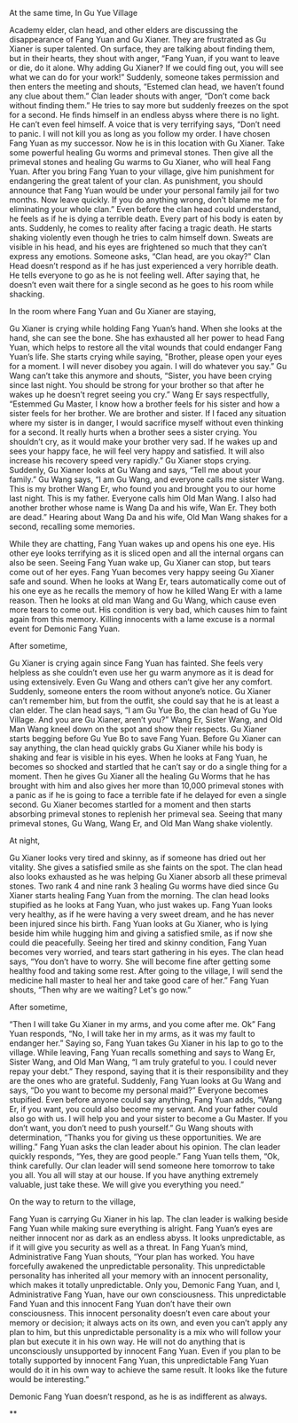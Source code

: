 

At the same time, In Gu Yue Village

Academy elder, clan head, and other elders are discussing the disappearance of Fang Yuan and Gu Xianer. They are frustrated as Gu Xianer is super talented. On surface, they are talking about finding them, but in their hearts, they shout with anger, “Fang Yuan, if you want to leave or die, do it alone. Why adding Gu Xianer? If we could fing out, you will see what we can do for your work!” Suddenly, someone takes permission and then enters the meeting and shouts, “Estemed clan head, we haven’t found any clue about them.” Clan leader shouts with anger, “Don’t come back without finding them.” He tries to say more but suddenly freezes on the spot for a second. He finds himself in an endless abyss where there is no light. He can’t even feel himself. A voice that is very terrifying says, “Don’t need to panic. I will not kill you as long as you follow my order. I have chosen Fang Yuan as my successor. Now he is in this location with Gu Xianer. Take some powerful healing Gu worms and primeval stones. Then give all the primeval stones and healing Gu warms to Gu Xianer, who will heal Fang Yuan. After you bring Fang Yuan to your village, give him punishment for endangering the great talent of your clan. As punishment, you should announce that Fang Yuan would be under your personal family jail for two months. Now leave quickly. If you do anything wrong, don’t blame me for eliminating your whole clan.” Even before the clan head could understand, he feels as if he is dying a terrible death. Every part of his body is eaten by ants. Suddenly, he comes to reality after facing a tragic death. He starts shaking violently even though he tries to calm himself down. Sweats are visible in his head, and his eyes are frightened so much that they can’t express any emotions. Someone asks, “Clan head, are you okay?" Clan Head doesn’t respond as if he has just experienced a very horrible death. He tells everyone to go as he is not feeling well. After saying that, he doesn’t even wait there for a single second as he goes to his room while shacking.

  

In the room where Fang Yuan and Gu Xianer are staying,

Gu Xianer is crying while holding Fang Yuan’s hand. When she looks at the hand, she can see the bone. She has exhausted all her power to head Fang Yuan, which helps to restore all the vital wounds that could endanger Fang Yuan’s life. She starts crying while saying, "Brother, please open your eyes for a moment. I will never disobey you again. I will do whatever you say.” Gu Wang can’t take this anymore and shouts, “Sister, you have been crying since last night. You should be strong for your brother so that after he wakes up he doesn’t regret seeing you cry.” Wang Er says respectfully, “Estemmed Gu Master, I know how a brother feels for his sister and how a sister feels for her brother. We are brother and sister. If I faced any situation where my sister is in danger, I would sacrifice myself without even thinking for a second. It really hurts when a brother sees a sister crying. You shouldn’t cry, as it would make your brother very sad. If he wakes up and sees your happy face, he will feel very happy and satisfied. It will also increase his recovery speed very rapidly.” Gu Xianer stops crying. Suddenly, Gu Xianer looks at Gu Wang and says, “Tell me about your family.” Gu Wang says, “I am Gu Wang, and everyone calls me sister Wang. This is my brother Wang Er, who found you and brought you to our home last night. This is my father. Everyone calls him Old Man Wang. I also had another brother whose name is Wang Da and his wife, Wan Er. They both are dead.” Hearing about Wang Da and his wife, Old Man Wang shakes for a second, recalling some memories.

While they are chatting, Fang Yuan wakes up and opens his one eye. His other eye looks terrifying as it is sliced open and all the internal organs can also be seen. Seeing Fang Yuan wake up, Gu Xianer can stop, but tears come out of her eyes. Fang Yuan becomes very happy seeing Gu Xianer safe and sound. When he looks at Wang Er, tears automatically come out of his one eye as he recalls the memory of how he killed Wang Er with a lame reason. Then he looks at old man Wang and Gu Wang, which cause even more tears to come out. His condition is very bad, which causes him to faint again from this memory. Killing innocents with a lame excuse is a normal event for Demonic Fang Yuan.

  

After sometime,

Gu Xianer is crying again since Fang Yuan has fainted. She feels very helpless as she couldn’t even use her gu warm anymore as it is dead for using extensively. Even Gu Wang and others can’t give her any comfort. Suddenly, someone enters the room without anyone’s notice. Gu Xianer can’t remember him, but from the outfit, she could say that he is at least a clan elder. The clan head says, “I am Gu Yue Bo, the clan head of Gu Yue Village. And you are Gu Xianer, aren’t you?” Wang Er, Sister Wang, and Old Man Wang kneel down on the spot and show their respects. Gu Xianer starts begging before Gu Yue Bo to save Fang Yuan. Before Gu Xianer can say anything, the clan head quickly grabs Gu Xianer while his body is shaking and fear is visible in his eyes. When he looks at Fang Yuan, he becomes so shocked and startled that he can’t say or do a single thing for a moment. Then he gives Gu Xianer all the healing Gu Worms that he has brought with him and also gives her more than 10,000 primeval stones with a panic as if he is going to face a terrible fate if he delayed for even a single second. Gu Xianer becomes startled for a moment and then starts absorbing primeval stones to replenish her primeval sea. Seeing that many primeval stones, Gu Wang, Wang Er, and Old Man Wang shake violently.

  

At night,

Gu Xianer looks very tired and skinny, as if someone has dried out her vitality. She gives a satisfied smile as she faints on the spot. The clan head also looks exhausted as he was helping Gu Xianer absorb all these primeval stones. Two rank 4 and nine rank 3 healing Gu worms have died since Gu Xianer starts healing Fang Yuan from the morning. The clan head looks stupified as he looks at Fang Yuan, who just wakes up. Fang Yuan looks very healthy, as if he were having a very sweet dream, and he has never been injured since his birth. Fang Yuan looks at Gu Xianer, who is lying beside him while hugging him and giving a satisfied smile, as if now she could die peacefully. Seeing her tired and skinny condition, Fang Yuan becomes very worried, and tears start gathering in his eyes. The clan head says, “You don’t have to worry. She will become fine after getting some healthy food and taking some rest. After going to the village, I will send the medicine hall master to heal her and take good care of her.” Fang Yuan shouts, “Then why are we waiting? Let's go now.”

  

After sometime,

“Then I will take Gu Xianer in my arms, and you come after me. Ok” Fang Yuan responds, “No, I will take her in my arms, as it was my fault to endanger her.” Saying so, Fang Yuan takes Gu Xianer in his lap to go to the village. While leaving, Fang Yuan recalls something and says to Wang Er, Sister Wang, and Old Man Wang, “I am truly grateful to you. I could never repay your debt.” They respond, saying that it is their responsibility and they are the ones who are grateful. Suddenly, Fang Yuan looks at Gu Wang and says, “Do you want to become my personal maid?” Everyone becomes stupified. Even before anyone could say anything, Fang Yuan adds, “Wang Er, if you want, you could also become my servant. And your father could also go with us. I will help you and your sister to become a Gu Master. If you don’t want, you don’t need to push yourself.” Gu Wang shouts with determination, “Thanks you for giving us these opportunities. We are willing.” Fang Yuan asks the clan leader about his opinion. The clan leader quickly responds, “Yes, they are good people.” Fang Yuan tells them, “Ok, think carefully. Our clan leader will send someone here tomorrow to take you all. You all will stay at our house. If you have anything extremely valuable, just take these. We will give you everything you need.” 

  

On the way to return to the village,

Fang Yuan is carrying Gu Xianer in his lap. The clan leader is walking beside Fang Yuan while making sure everything is alright. Fang Yuan’s eyes are neither innocent nor as dark as an endless abyss. It looks unpredictable, as if it will give you security as well as a threat. In Fang Yuan’s mind, Administrative Fang Yuan shouts, “Your plan has worked. You have forcefully awakened the unpredictable personality. This unpredictable personality has inherited all your memory with an innocent personality, which makes it totally unpredictable. Only you, Demonic Fang Yuan, and I, Administrative Fang Yuan, have our own consciousness. This unpredictable Fand Yuan and this innocent Fang Yuan don’t have their own consciousness. This innocent personality doesn’t even care about your memory or decision; it always acts on its own, and even you can’t apply any plan to him, but this unpredictable personality is a mix who will follow your plan but execute it in his own way. He will not do anything that is unconsciously unsupported by innocent Fang Yuan. Even if you plan to be totally supported by innocent Fang Yuan, this unpredictable Fang Yuan would do it in his own way to achieve the same result. It looks like the future would be interesting.”

Demonic Fang Yuan doesn’t respond, as he is as indifferent as always.

  
**